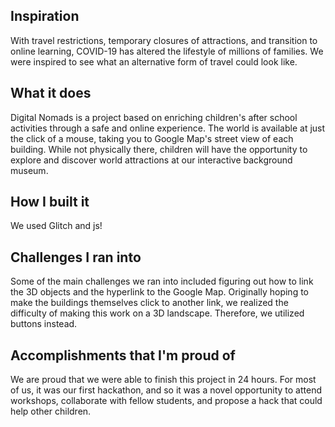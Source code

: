 ## Inspiration
With travel restrictions, temporary closures of attractions, and transition to online learning, COVID-19 has altered the lifestyle of millions of families. We were inspired to see what an alternative form of travel could look like. 

## What it does
Digital Nomads is a project based on enriching children's after school activities through a safe and online experience. The world is available at just the click of a mouse, taking you to Google Map's street view of each building. While not physically there, children will have the opportunity to explore and discover world attractions at our interactive background museum.

## How I built it
We used Glitch and js!

## Challenges I ran into
Some of the main challenges we ran into included figuring out how to link the 3D objects and the hyperlink to the Google Map. Originally hoping to make the buildings themselves click to another link, we realized the difficulty of making this work on a 3D landscape. Therefore, we utilized buttons instead. 

## Accomplishments that I'm proud of
We are proud that we were able to finish this project in 24 hours. For most of us, it was our first hackathon, and so it was a novel opportunity to attend workshops, collaborate with fellow students, and propose a hack that could help other children.
